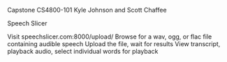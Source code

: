 Capstone CS4800-101
Kyle Johnson and Scott Chaffee

Speech Slicer

Visit speechslicer.com:8000/upload/
Browse for a wav, ogg, or flac file containing audible speech
Upload the file, wait for results
View transcript, playback audio, select individual words for playback
